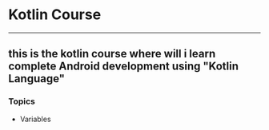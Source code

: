 # Kotlin Course

---

## this is the kotlin course where will i learn complete Android development using "Kotlin Language"

### Topics

- Variables
